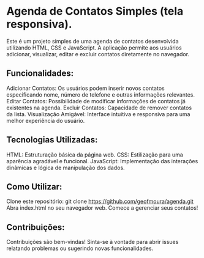 # Agenda de Contatos Simples (tela responsiva).
 Este é um projeto simples de uma agenda de contatos desenvolvida utilizando HTML, CSS e JavaScript. A aplicação permite aos usuários adicionar, visualizar, editar e excluir contatos diretamente no navegador.

## Funcionalidades:
 Adicionar Contatos: Os usuários podem inserir novos contatos especificando nome, número de telefone e outras informações relevantes.
 Editar Contatos: Possibilidade de modificar informações de contatos já existentes na agenda.
 Excluir Contatos: Capacidade de remover contatos da lista.
 Visualização Amigável: Interface intuitiva e responsiva para uma melhor experiência do usuário.
 
## Tecnologias Utilizadas:
 HTML: Estruturação básica da página web.
 CSS: Estilização para uma aparência agradável e funcional.
 JavaScript: Implementação das interações dinâmicas e lógica de manipulação dos dados.

## Como Utilizar:
 Clone este repositório: git clone https://github.com/geofmoura/agenda.git
 Abra index.html no seu navegador web.
 Comece a gerenciar seus contatos!
 
## Contribuições:
Contribuições são bem-vindas! Sinta-se à vontade para abrir issues relatando problemas ou sugerindo novas funcionalidades.
